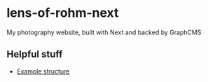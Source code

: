 # lens-of-rohm-next
My photography website, built with Next and backed by GraphCMS

## Helpful stuff

- [Example structure](https://github.com/wityan/next-js-boilerplate)
